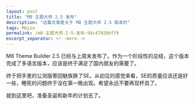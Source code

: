 ```yaml
---
layout: post
title: "M8 主题大师 2.5 发布"
description: "这篇文章是关于 M8 主题大师 2.5 版本的"
tags: Meizu
permalink: /m8-主题大师-2-5-发布-94c4792bbff9
excerpt_separator: <!--more-->
---
```

M8 Theme Builder 2.5 已经与上周末发布了。作为一个阶段性的总结，这个版本完成了多语言版本，应该是终于满足了国内朋友的需要了。

终于把手里的公测版寄回魅族换了SE。从初见的感觉来看，SE的质量应该还是好一些，睡死的问题终于没在第一晚出现。希望永远不要再现杯具了。

就到这里吧，准备圣诞和新年的计划去了。
<!--more-->